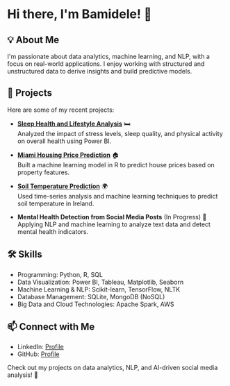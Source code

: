 # Hi there, I'm Bamidele! 👋

## 💡 About Me
I'm passionate about data analytics, machine learning, and NLP, with a focus on real-world applications. I enjoy working with structured and unstructured data to derive insights and build predictive models.

## 🚀 Projects
Here are some of my recent projects:

- **[Sleep Health and Lifestyle Analysis](https://github.com/bamidele044/Sleep-Health-and-Lifestyle)** 🛏️  
  Analyzed the impact of stress levels, sleep quality, and physical activity on overall health using Power BI.

- **[Miami Housing Price Prediction](https://github.com/bamidele044/Miami-Housing-Prediction)** 🏠  
  Built a machine learning model in R to predict house prices based on property features.

- **[Soil Temperature Prediction](https://github.com/bamidele044/Soil-Temperature-Prediction)** 🌍  
  Used time-series analysis and machine learning techniques to predict soil temperature in Ireland.

- **Mental Health Detection from Social Media Posts** (In Progress) 🧠  
  Applying NLP and machine learning to analyze text data and detect mental health indicators.

## 🛠️ Skills
- Programming: Python, R, SQL  
- Data Visualization: Power BI, Tableau, Matplotlib, Seaborn  
- Machine Learning & NLP: Scikit-learn, TensorFlow, NLTK  
- Database Management: SQLite, MongoDB (NoSQL)
- Big Data and Cloud Technologies: Apache Spark, AWS

## 📫 Connect with Me  
- LinkedIn: [Profile](https://www.linkedin.com/in/bamidele-omotosho04/)  
- GitHub: [Profile](https://github.com/bamidele044)

Check out my projects on data analytics, NLP, and AI-driven social media analysis! 🚀  

